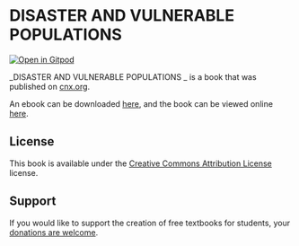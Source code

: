 # DISASTER AND VULNERABLE POPULATIONS 

[![Open in Gitpod](https://gitpod.io/button/open-in-gitpod.svg)](https://gitpod.io/from-referrer/)

_DISASTER AND VULNERABLE POPULATIONS _ is a book that was published on [cnx.org](https://cnx.org/).

An ebook can be downloaded [here](https://github.com/cnx-user-books/cnxbook-disaster-and-vulnerable-populations/releases/latest), and the book can be viewed online [here](https://github.com/cnx-user-books/cnxbook-disaster-and-vulnerable-populations/releases/latest).

## License
This book is available under the [Creative Commons Attribution License](./LICENSE) license.

## Support
If you would like to support the creation of free textbooks for students, your [donations are welcome](https://riceconnect.rice.edu/donation/support-openstax-banner).
